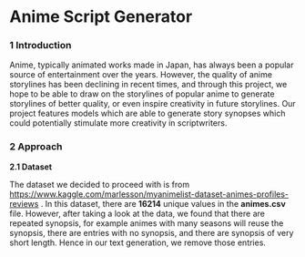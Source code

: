 # Anime Script Generator

### 1 Introduction
Anime, typically animated works made in Japan, has always been a popular source of entertainment over the years. However, the quality of anime storylines has been declining in recent times, and through this project, we hope to be able to draw on the storylines of popular anime to generate storylines of better quality, or even inspire creativity in future storylines. Our project features models which are able to generate story synopses which could potentially stimulate more creativity in scriptwriters.

### 2 Approach
**2.1 Dataset** <br>

The dataset we decided to proceed with is from https://www.kaggle.com/marlesson/myanimelist-dataset-animes-profiles-reviews . In this dataset, there are **16214** unique values in the **animes.csv** file. However, after taking a look at the data, we found that there are repeated synopsis, for example animes with many seasons will reuse the synopsis, there are entries with no synopsis, and there are synopsis of very short length. Hence in our text generation, we remove those entries.
